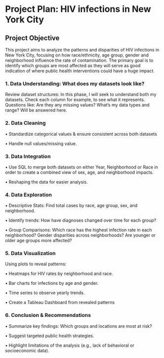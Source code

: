 # Project Plan: HIV infections in New York City

## Project Objective

This project aims to analyze the patterns and disparities of HIV infections in New York City, focusing on how race/ethnicity, age group, gender and neighborhood influence the rate of contamination. The primary goal is to identify which groups are most affected as they will serve as good indication of where public health interventions could have a huge impact.

### 1. Data Understanding: What does my datasets look like?

Review dataset structures: In this phase, I will seek to understand both my datasets.
Check each column for example, to see what it represents. Questions like: Are they any missing values? What’s my data types and range? Will be answered here.

### 2. Data Cleaning

• Standardize categorical values & ensure consistent across both datasets

• Handle null values/missing value.

### 3. Data Integration

• Use SQL to merge both datasets on either Year, Neighborhood or Race in order to create a combined view of sex, age, and neighborhood impacts.

• Reshaping the data for easier analysis.

### 4. Data Exploration

• Descriptive Stats: Find total cases by race, age group, sex, and neighborhood.

• Identify trends: How have diagnoses changed over time for each group?

• Group Comparisons: Which race has the highest infection rate in each neighborhood? Gender disparities across neighborhoods? Are younger or older age groups more affected?

### 5. Data Visualization

Using plots to reveal patterns:

• Heatmaps for HIV rates by neighborhood and race.

• Bar charts for infections by age and gender.

• Time series to observe yearly trends.

• Create a Tableau Dashboard from revealed patterns

### 6. Conclusion & Recommendations

• Summarize key findings: Which groups and locations are most at risk?

• Suggest targeted public health strategies.

• Highlight limitations of the analysis (e.g., lack of behavioral or socioeconomic data).
